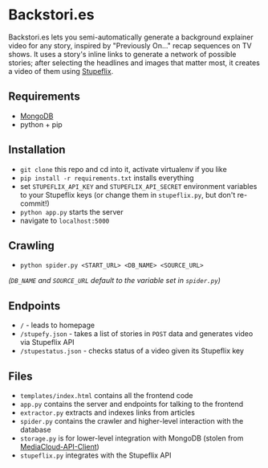 # Backstori.es

Backstori.es lets you semi-automatically generate a background explainer video for any story, inspired by "Previously On..." recap sequences on TV shows. It uses a story's inline links to generate a network of possible stories; after selecting the headlines and images that matter most, it creates a video of them using [Stupeflix](stupeflix.com).

## Requirements

* [MongoDB](http://docs.mongodb.org/manual/installation/)
* python + pip

## Installation

* `git clone` this repo and cd into it, activate virtualenv if you like
* `pip install -r requirements.txt` installs everything
* set `STUPEFLIX_API_KEY` and `STUPEFLIX_API_SECRET` environment variables to your Stupeflix keys (or change them in `stupeflix.py`, but don't re-commit!)
* `python app.py` starts the server
* navigate to `localhost:5000`

## Crawling

* `python spider.py <START_URL> <DB_NAME> <SOURCE_URL>`

*(`DB_NAME` and `SOURCE_URL` default to the variable set in `spider.py`)*

## Endpoints

* `/` - leads to homepage
* `/stupefy.json` - takes a list of stories in `POST` data and generates video via Stupeflix API
* `/stupestatus.json` - checks status of a video given its Stupeflix key

## Files

* `templates/index.html` contains all the frontend code
* `app.py` contains the server and endpoints for talking to the frontend
* `extractor.py` extracts and indexes links from articles
* `spider.py` contains the crawler and higher-level interaction with the database
* `storage.py` is for lower-level integration with MongoDB (stolen from [MediaCloud-API-Client](https://github.com/c4fcm/MediaCloud-API-Client))
* `stupeflix.py` integrates with the Stupeflix API
